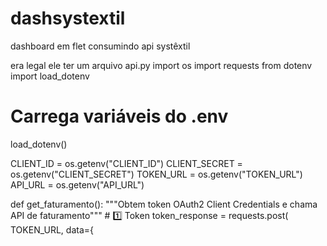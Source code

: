 # dashsystextil
dashboard em flet consumindo api systêxtil


era legal ele ter um arquivo api.py import os
import requests
from dotenv import load_dotenv

# Carrega variáveis do .env
load_dotenv()

CLIENT_ID = os.getenv("CLIENT_ID")
CLIENT_SECRET = os.getenv("CLIENT_SECRET")
TOKEN_URL = os.getenv("TOKEN_URL")
API_URL = os.getenv("API_URL")

def get_faturamento():
    """Obtem token OAuth2 Client Credentials e chama API de faturamento"""
    # 1️⃣ Token
    token_response = requests.post(
        TOKEN_URL,
        data={